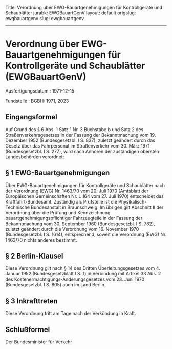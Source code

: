 Title: Verordnung über EWG-Bauartgenehmigungen für Kontrollgeräte und Schaublätter
jurabk: EWGBauartGenV
layout: default
origslug: ewgbauartgenv
slug: ewgbauartgenv

---

# Verordnung über EWG-Bauartgenehmigungen für Kontrollgeräte und Schaublätter (EWGBauartGenV)

Ausfertigungsdatum
:   1971-12-15

Fundstelle
:   BGBl I: 1971, 2023



## Eingangsformel

Auf Grund des § 6 Abs. 1 Satz 1 Nr. 3 Buchstabe b und Satz 2 des
Straßenverkehrsgesetzes in der Fassung der Bekanntmachung vom 19.
Dezember 1952 (Bundesgesetzbl. I S. 837), zuletzt geändert durch das
Gesetz über das Fahrpersonal im Straßenverkehr vom 30. März 1971
(Bundesgesetzbl. I S. 277), wird nach Anhören der zuständigen obersten
Landesbehörden verordnet:


## § 1 EWG-Bauartgenehmigungen

Über EWG-Bauartgenehmigungen für Kontrollgeräte und Schaublätter nach
der Verordnung (EWG) Nr. 1463/70 vom 20. Juli 1970 (Amtsblatt der
Europäischen Gemeinschaften Nr. L 164 vom 27. Juli 1970) entscheidet
das Kraftfahrt-Bundesamt. Zuständig als Prüfstelle ist die
Physikalisch-Technische Bundesanstalt in Braunschweig. Im übrigen gilt
Abschnitt II der Verordnung über die Prüfung und Kennzeichnung
bauartgenehmigungspflichtiger Fahrzeugteile in der Fassung der
Bekanntmachung vom 30. September 1960 (Bundesgesetzbl. I S. 782),
zuletzt geändert durch die Verordnung vom
16\. November 1970 (Bundesgesetzbl. I S. 1614),
entsprechend, soweit die Verordnung (EWG) Nr. 1463/70 nichts anderes
bestimmt.


## § 2 Berlin-Klausel

Diese Verordnung gilt nach § 14 des Dritten Überleitungsgesetzes vom
4\. Januar 1952 (Bundesgesetzblatt I S. 1) in Verbindung mit Artikel 33
Abs. 2 des Kostenermächtigungs-Änderungsgesetzes vom 23. Juni 1970
(Bundesgesetzbl. I S. 805) auch im Land Berlin.


## § 3 Inkrafttreten

Diese Verordnung tritt am Tage nach der Verkündung in Kraft.


## Schlußformel

Der Bundesminister für Verkehr

